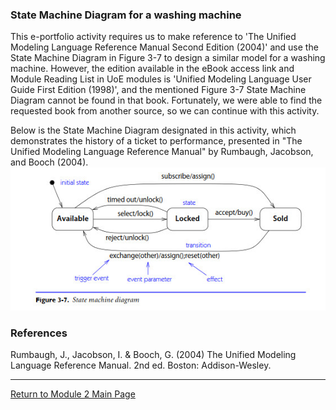 ### State Machine Diagram for a washing machine

This e-portfolio activity requires us to make reference to 'The Unified Modeling Language Reference Manual Second Edition (2004)' and use the State Machine Diagram in Figure 3-7 to design a similar model for a washing machine. 
However, the edition available in the eBook access link and Module Reading List in UoE modules is 'Unified Modeling Language User Guide First Edition (1998)', and the mentioned Figure 3-7 State Machine Diagram cannot be found in that book. 
Fortunately, we were able to find the requested book from another source, so we can continue with this activity.

Below is the State Machine Diagram designated in this activity, which demonstrates the history of a ticket to performance, presented in "The Unified Modeling Language Reference Manual" by Rumbaugh, Jacobson, and Booch (2004).
<img src="images/OOP_Unit03_Reference3.7.jpg?raw=true"/>


### References
Rumbaugh, J., Jacobson, I. & Booch, G. (2004) The Unified Modeling Language Reference Manual. 2nd ed. Boston: Addison-Wesley.  

---

[Return to Module 2 Main Page](OOP.md)

